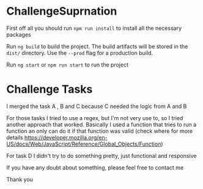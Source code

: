# ChallengeSuprnation

First off all you should run `npm run install` to install all the necessary packages

Run `ng build` to build the project. The build artifacts will be stored in the `dist/` directory. Use the `--prod` flag for a production build.

Run `ng start` or `npm run start` to run the project


# Challenge Tasks
I merged the task A , B and C because C needed the logic from A and B

For those tasks I tried to use a regex, but I'm not very use to, so I tried another approach that worked. Basically I used a function that tries to run a function an only can do it if that function was valid (check where for more details https://developer.mozilla.org/en-US/docs/Web/JavaScript/Reference/Global_Objects/Function)

For task D I didn't try to do something pretty, just functional and responsive

If you have any doubt about something, please feel free to contact me

Thank you